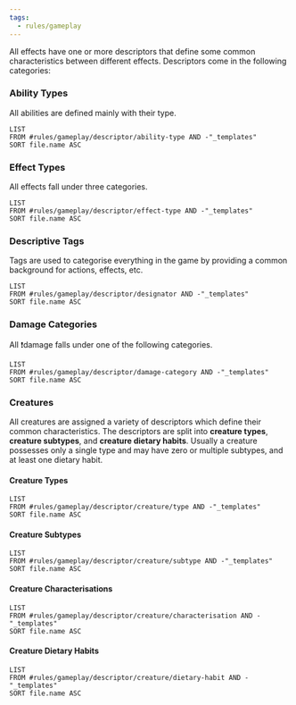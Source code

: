 ```yaml
---
tags:
  - rules/gameplay
---
```

All effects have one or more descriptors that define some common characteristics between different effects.
Descriptors come in the following categories:

### Ability Types
All abilities are defined mainly with their type.
```dataview
LIST
FROM #rules/gameplay/descriptor/ability-type AND -"_templates"
SORT file.name ASC
```

### Effect Types
All effects fall under three categories.
```dataview
LIST
FROM #rules/gameplay/descriptor/effect-type AND -"_templates"
SORT file.name ASC
```

### Descriptive Tags
Tags are used to categorise everything in the game by providing a common background for actions, effects, etc.
```dataview
LIST
FROM #rules/gameplay/descriptor/designator AND -"_templates"
SORT file.name ASC
```

### Damage Categories
All ❗damage falls under one of the following categories.
```dataview
LIST
FROM #rules/gameplay/descriptor/damage-category AND -"_templates"
SORT file.name ASC
```

### Creatures
All creatures are assigned a variety of descriptors which define their common characteristics. The descriptors are split into **creature types**, **creature subtypes**, and **creature dietary habits**. Usually a creature possesses only a single type and may have zero or multiple subtypes, and at least one dietary habit.

#### Creature Types
```dataview
LIST
FROM #rules/gameplay/descriptor/creature/type AND -"_templates"
SORT file.name ASC
```

#### Creature Subtypes
```dataview
LIST
FROM #rules/gameplay/descriptor/creature/subtype AND -"_templates"
SORT file.name ASC
```

#### Creature Characterisations
```dataview
LIST
FROM #rules/gameplay/descriptor/creature/characterisation AND -"_templates"
SORT file.name ASC
```

#### Creature Dietary Habits
```dataview
LIST
FROM #rules/gameplay/descriptor/creature/dietary-habit AND -"_templates"
SORT file.name ASC
```

